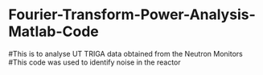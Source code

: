 # Fourier-Transform-Power-Analysis-Matlab-Code
#This is to analyse UT TRIGA data obtained from the Neutron Monitors
#This  code was used to identify noise in the reactor
